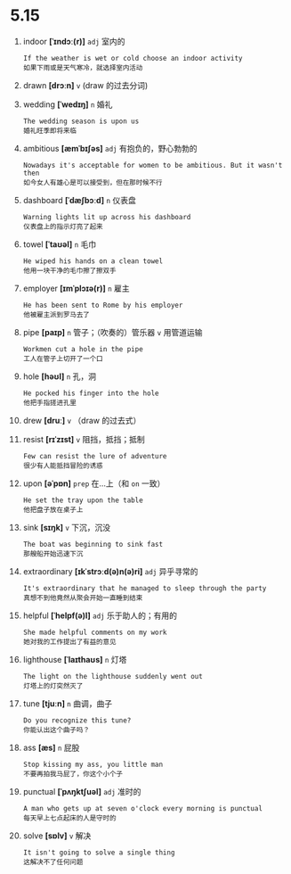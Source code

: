 # 5.15

1. indoor **[ˈɪndɔː(r)]** `adj` 室内的

   ```
   If the weather is wet or cold choose an indoor activity
   如果下雨或是天气寒冷，就选择室内活动
   ```

2. drawn **[drɔːn]** `v` (draw 的过去分词)

3. wedding **[ˈwedɪŋ]** `n` 婚礼

   ```
   The wedding season is upon us
   婚礼旺季即将来临
   ```

4. ambitious **[æmˈbɪʃəs]** `adj` 有抱负的，野心勃勃的

   ```
   Nowadays it's acceptable for women to be ambitious. But it wasn't then
   如今女人有雄心是可以接受到，但在那时候不行
   ```

5. dashboard **[ˈdæʃbɔːd]** `n` 仪表盘

   ```
   Warning lights lit up across his dashboard
   仪表盘上的指示灯亮了起来
   ```

6. towel **[ˈtaʊəl]** `n` 毛巾

   ```
   He wiped his hands on a clean towel
   他用一块干净的毛巾擦了擦双手
   ```

7. employer **[ɪmˈplɔɪə(r)]** `n` 雇主

   ```
   He has been sent to Rome by his employer
   他被雇主派到罗马去了
   ```

8. pipe **[paɪp]** `n` 管子；（吹奏的）管乐器 `v` 用管道运输

   ```
   Workmen cut a hole in the pipe
   工人在管子上切开了一个口
   ```

9. hole **[həʊl]** `n` 孔，洞

   ```
   He pocked his finger into the hole
   他把手指搓进孔里
   ```

10. drew **[druː]** `v` （draw 的过去式）

11. resist **[rɪˈzɪst]** `v` 阻挡，抵挡；抵制

    ```
    Few can resist the lure of adventure
    很少有人能抵挡冒险的诱惑
    ```

12. upon **[əˈpɒn]** `prep` 在...上（和 `on` 一致）

    ```
    He set the tray upon the table
    他把盘子放在桌子上
    ```

13. sink **[sɪŋk]** `v` 下沉，沉没

    ```
    The boat was beginning to sink fast
    那艘船开始迅速下沉
    ```

14. extraordinary **[ɪkˈstrɔːd(ə)n(ə)ri]** `adj` 异乎寻常的

    ```
    It's extraordinary that he managed to sleep through the party
    真想不到他竟然从聚会开始一直睡到结束
    ```

15. helpful **[ˈhelpf(ə)l]** `adj` 乐于助人的；有用的

    ```
    She made helpful comments on my work
    她对我的工作提出了有益的意见
    ```

16. lighthouse **[ˈlaɪthaʊs]** `n` 灯塔

    ```
    The light on the lighthouse suddenly went out
    灯塔上的灯突然灭了
    ```

17. tune **[tjuːn]** `n` 曲调，曲子

    ```
    Do you recognize this tune?
    你能认出这个曲子吗？
    ```

18. ass **[æs]** `n` 屁股

    ```
    Stop kissing my ass, you little man
    不要再拍我马屁了，你这个小个子
    ```

19. punctual **[ˈpʌŋktʃuəl]** `adj` 准时的

    ```
    A man who gets up at seven o'clock every morning is punctual
    每天早上七点起床的人是守时的
    ```

20. solve **[sɒlv]** `v` 解决
    ```
    It isn't going to solve a single thing
    这解决不了任何问题
    ```
